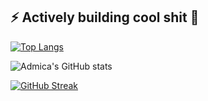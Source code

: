 ## ⚡ Actively building cool shit 👋
[![Top Langs](https://github-readme-stats.vercel.app/api/top-langs/?username=admica&theme=highcontrast&border_radius=4.2)](https://github.com/anuraghazra/github-readme-stats)

![Admica's GitHub stats](https://github-readme-stats.vercel.app/api?username=admica&show_icons=true&theme=highcontrast&border_radius=4.2&hide=prs)

[![GitHub Streak](https://github-readme-streak-stats-chi-sage.vercel.app?user=admica&theme=highcontrast&border_radius=4.2&date_format=M%20j%5B%2C%20Y%5D&card_width=440&card_height=185)](https://git.io/streak-stats)
